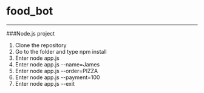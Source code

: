 # food_bot
---
###Node.js project

1. Clone the repository
2. Go to the folder and type npm install
3. Enter node app.js
4. Enter node app.js --name=James
5. Enter node app.js --order=PIZZA
6. Enter node app.js --payment=100
7. Enter node app.js --exit
